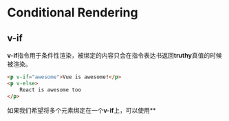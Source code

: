 # Conditional Rendering

## v-if

**v-if**指令用于条件性渲染，被绑定的内容只会在指令表达书返回**truthy**真值的时候被渲染。

```html
<p v-if="awesome">Vue is awesome!</p>
<p v-else>
    React is awesome too
</p>
```

如果我们希望将多个元素绑定在一个**v-if**上，可以使用**<template>**元素做一个包裹元素，最终渲染的结果不包含<**template>**元素。

```html
<template v-if="visible">
<h1>Title</h1>
    <p>
        Paragrap 
    </p>
</template>
```

**v-else**元素必须紧跟在**v-if**或者**v-else-if**的元素后，否则它将不被识别。

```html
<template v-if="loginType==='username'">
<label>Username</label>
<input placehoder="Enter your username">
</template>	
<template v-else>
<label>Email</label>
<input placehoder="Enter your email address">
</template>	
```

在上面的代码切换中，并不会清楚**input**中用户已输入的内容，这是因为两个**template**使用了相同的elements，逻辑上只是替换了**input**的placeholder。

在Vue中，我们通过为**input**元素添加一个具有唯一值的**key**attribute来实现元素的重新渲染：

```html
<template v-if="loginType==='username'">
<label>Username</label>
<input placehoder="Enter your username" key="username-type">
</template>	
<template v-else>
<label>Email</label>
<input placehoder="Enter your email address" key="email-type">
</template>	
```

